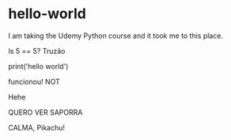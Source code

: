 # hello-world

I am taking the Udemy Python course and it took me to this place.

Is 5 == 5?
Truzão

print('hello world')

funcionou! NOT

Hehe



QUERO VER SAPORRA 

CALMA, Pikachu!
